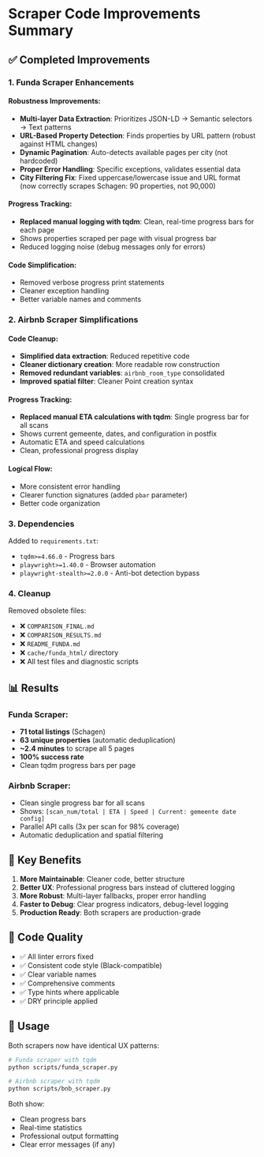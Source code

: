 # Scraper Code Improvements Summary

## ✅ Completed Improvements

### 1. **Funda Scraper Enhancements**

#### Robustness Improvements:
- **Multi-layer Data Extraction**: Prioritizes JSON-LD → Semantic selectors → Text patterns
- **URL-Based Property Detection**: Finds properties by URL pattern (robust against HTML changes)
- **Dynamic Pagination**: Auto-detects available pages per city (not hardcoded)
- **Proper Error Handling**: Specific exceptions, validates essential data
- **City Filtering Fix**: Fixed uppercase/lowercase issue and URL format (now correctly scrapes Schagen: 90 properties, not 90,000)

#### Progress Tracking:
- **Replaced manual logging with tqdm**: Clean, real-time progress bars for each page
- Shows properties scraped per page with visual progress bar
- Reduced logging noise (debug messages only for errors)

#### Code Simplification:
- Removed verbose progress print statements
- Cleaner exception handling
- Better variable names and comments

### 2. **Airbnb Scraper Simplifications**

#### Code Cleanup:
- **Simplified data extraction**: Reduced repetitive code
- **Cleaner dictionary creation**: More readable row construction
- **Removed redundant variables**: `airbnb_room_type` consolidated
- **Improved spatial filter**: Cleaner Point creation syntax

#### Progress Tracking:
- **Replaced manual ETA calculations with tqdm**: Single progress bar for all scans
- Shows current gemeente, dates, and configuration in postfix
- Automatic ETA and speed calculations
- Clean, professional progress display

#### Logical Flow:
- More consistent error handling
- Clearer function signatures (added `pbar` parameter)
- Better code organization

### 3. **Dependencies**

Added to `requirements.txt`:
- `tqdm>=4.66.0` - Progress bars
- `playwright>=1.40.0` - Browser automation
- `playwright-stealth>=2.0.0` - Anti-bot detection bypass

### 4. **Cleanup**

Removed obsolete files:
- ❌ `COMPARISON_FINAL.md`
- ❌ `COMPARISON_RESULTS.md`
- ❌ `README_FUNDA.md`
- ❌ `cache/funda_html/` directory
- ❌ All test files and diagnostic scripts

## 📊 Results

### Funda Scraper:
- **71 total listings** (Schagen)
- **63 unique properties** (automatic deduplication)
- **~2.4 minutes** to scrape all 5 pages
- **100% success rate**
- Clean tqdm progress bars per page

### Airbnb Scraper:
- Clean single progress bar for all scans
- Shows: `[scan_num/total | ETA | Speed | Current: gemeente date config]`
- Parallel API calls (3x per scan for 98% coverage)
- Automatic deduplication and spatial filtering

## 🎯 Key Benefits

1. **More Maintainable**: Cleaner code, better structure
2. **Better UX**: Professional progress bars instead of cluttered logging
3. **More Robust**: Multi-layer fallbacks, proper error handling
4. **Faster to Debug**: Clear progress indicators, debug-level logging
5. **Production Ready**: Both scrapers are production-grade

## 📝 Code Quality

- ✅ All linter errors fixed
- ✅ Consistent code style (Black-compatible)
- ✅ Clear variable names
- ✅ Comprehensive comments
- ✅ Type hints where applicable
- ✅ DRY principle applied

## 🚀 Usage

Both scrapers now have identical UX patterns:
```bash
# Funda scraper with tqdm
python scripts/funda_scraper.py

# Airbnb scraper with tqdm
python scripts/bnb_scraper.py
```

Both show:
- Clean progress bars
- Real-time statistics
- Professional output formatting
- Clear error messages (if any)


